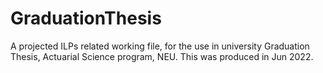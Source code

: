 # GraduationThesis
A projected ILPs related working file, for the use in university Graduation Thesis, Actuarial Science program, NEU.
This was produced in Jun 2022. 
